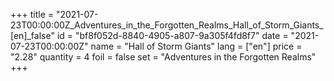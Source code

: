 +++
title = "2021-07-23T00:00:00Z_Adventures_in_the_Forgotten_Realms_Hall_of_Storm_Giants_[en]_false"
id = "bf8f052d-8840-4905-a807-9a305f4fd8f7"
date = "2021-07-23T00:00:00Z"
name = "Hall of Storm Giants"
lang = ["en"]
price = "2.28"
quantity = 4
foil = false
set = "Adventures in the Forgotten Realms"
+++
